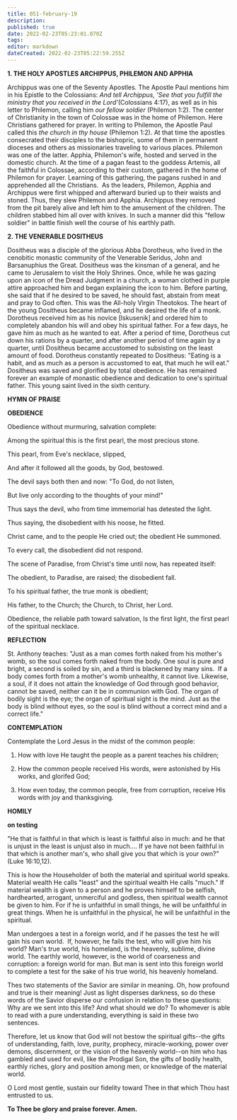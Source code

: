 ```yaml
---
title: 051-february-19
description: 
published: true
date: 2022-02-23T05:23:01.070Z
tags: 
editor: markdown
dateCreated: 2022-02-23T05:22:59.255Z
---
```



**1. THE HOLY APOSTLES ARCHIPPUS, PHILEMON AND APPHIA**

Archippus was one of the Seventy Apostles. The Apostle Paul mentions him in his Epistle to the Colossians: *And tell Archippus, 'See that you fulfill the ministry that you received in the Lord'*(Colossians 4:17), as well as in his letter to Philemon, calling him *our fellow soldier* (Philemon 1:2). The center of Christianity in the town of Colossae was in the home of Philemon. Here Christians gathered for prayer. In writing to Philemon, the Apostle Paul called this *the church in thy house* (Philemon 1:2). At that time the apostles consecrated their disciples to the bishopric, some of them in permanent dioceses and others as missionaries traveling to various places. Philemon was one of the latter. Apphia, Philemon's wife, hosted and served in the domestic church. At the time of a pagan feast to the goddess Artemis, all the faithful in Colossae, according to their custom, gathered in the home of Philemon for prayer. Learning of this gathering, the pagans rushed in and apprehended all the Christians.  As the leaders, Philemon, Apphia and Archippus were first whipped and afterward buried up to their waists and stoned. Thus, they slew Philemon and Apphia. Archippus they removed from the pit barely alive and left him to the amusement of the children. The children stabbed him all over with knives. In such a manner did this "fellow soldier" in battle finish well the course of his earthly path.

**2. THE VENERABLE DOSITHEUS**

Dositheus was a disciple of the glorious Abba Dorotheus, who lived in the cenobitic monastic community of the Venerable Seridus, John and Barsanuphius the Great. Dositheus was the kinsman of a general, and he came to Jerusalem to visit the Holy Shrines. Once, while he was gazing upon an icon of the Dread Judgment in a church, a woman clothed in purple attire approached him and began explaining the icon to him. Before parting, she said that if he desired to be saved, he should fast, abstain from meat and pray to God often. This was the All-holy Virgin Theotokos. The heart of the young Dositheus became inflamed, and he desired the life of a monk. Dorotheus received him as his novice [Iskusenik] and ordered him to completely abandon his will and obey his spiritual father. For a few days, he gave him as much as he wanted to eat. After a period of time, Dorotheus cut down his rations by a quarter, and after another period of time again by a quarter, until Dositheus became accustomed to subsisting on the least amount of food. Dorotheus constantly repeated to Dositheus: "Eating is a habit, and as much as a person is accustomed to eat, that much he will eat." Dositheus was saved and glorified by total obedience. He has remained forever an example of monastic obedience and dedication to one's spiritual father. This young saint lived in the sixth century.



**HYMN OF PRAISE**

**OBEDIENCE**

Obedience without murmuring, salvation complete:

Among the spiritual this is the first pearl, the most precious stone.

This pearl, from Eve's necklace, slipped,

And after it followed all the goods, by God, bestowed.

The devil says both then and now: "To God, do not listen,

But live only according to the thoughts of your mind!"

Thus says the devil, who from time immemorial has detested the light.

Thus saying, the disobedient with his noose, he fitted.

Christ came, and to the people He cried out; the obedient He summoned.

To every call, the disobedient did not respond.

The scene of Paradise, from Christ's time until now, has repeated itself:

The obedient, to Paradise, are raised; the disobedient fall.

To his spiritual father, the true monk is obedient;

His father, to the Church; the Church, to Christ, her Lord.

Obedience, the reliable path toward salvation,
Is the first light, the first pearl of the spiritual necklace.

**REFLECTION**

St. Anthony teaches: "Just as a man comes forth naked from his mother's womb, so the soul comes forth naked from the body. One soul is pure and bright, a second is soiled by sin, and a third is blackened by many sins.  If a body comes forth from a mother's womb unhealthy, it cannot live. Likewise, a soul, if it does not attain the knowledge of God through good behavior, cannot be saved, neither can it be in communion with God. The organ of bodily sight is the eye; the organ of spiritual sight is the mind. Just as the body is blind without eyes, so the soul is blind without a correct mind and a correct life."

**CONTEMPLATION**

Contemplate the Lord Jesus in the midst of the common people:

1.  How with love He taught the people as a parent teaches his children;

1.  How the common people received His words, were astonished by His works, and glorifed God;

1.  How even today, the common people, free from corruption, receive His words with joy and thanksgiving.



**HOMILY**

**on testing**

"He that is faithful in that which is least is faithful also in much: and he that is unjust in the least is unjust also in much.... If ye have not been faithful in that which is another man's, who shall give you that which is your own?" (Luke 16:10,12).

This is how the Householder of both the material and spiritual world speaks. Material wealth He calls "least" and the spiritual wealth He calls "much." If material wealth is given to a person and he proves himself to be selfish, hardhearted, arrogant, unmerciful and godless, then spiritual wealth cannot be given to him. For if he is unfaithful in small things, he will be unfaithful in great things. When he is unfaithful in the physical, he will be unfaithful in the spiritual.

Man undergoes a test in a foreign world, and if he passes the test he will gain his own world.  If, however, he fails the test, who will give him his world? Man's true world, his homeland, is the heavenly, sublime, divine world. The earthly world, however, is the world of coarseness and corruption: a foreign world for man. But man is sent into this foreign world to complete a test for the sake of his true world, his heavenly homeland.

Thes two statements of the Savior are similar in meaning. Oh, how profound and true is their meaning! Just as light disperses darkness, so do these words of the Savior disperse our confusion in relation to these questions: Why are we sent into this life? And what should we do? To whomever is able to read with a pure understanding, everything is said in these two sentences.

Therefore, let us know that God will not bestow the spiritual gifts--the gifts of understanding, faith, love, purity, prophecy, miracle-working, power over demons, discernment, or the vision of the heavenly world--on him who has gambled and used for evil, like the Prodigal Son, the gifts of bodily health, earthly riches, glory and position among men, or knowledge of the material world.

O Lord most gentle, sustain our fidelity toward Thee in that which Thou hast entrusted to us.

**To Thee be glory and praise forever. Amen.**
